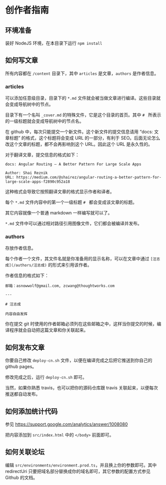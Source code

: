 # 创作者指南

## 环境准备

装好 NodeJS 环境，在本目录下运行 `npm install`

## 如何写文章

所有内容都在 `/content` 目录下，其中 `articles` 是文章，`authors` 是作者信息。

### articles

可以添加任意级目录，目录下的 `*.md` 文件就会被当做文章进行编译。这些目录就会变成导航树中的节点。

目录下有一个名叫 `_cover.md` 的特殊文件，它是这个目录的首页。其中 `# ` 所表示的一级标题就会变成导航树中的节点名。

在 github 中，每次只能提交一个新文件。这个新文件的提交信息请用 “docs: 文章标题” 的格式，这个标题将会变成 URL 的一部分，有利于 SEO。后面无论怎么改这个文章的标题，都不会再影响到这个 URL。因此这个 URL 是永久性的。

对于翻译文章，提交信息的格式如下：

```
docs: Angular Routing — A Better Pattern For Large Scale Apps

Author: Shai Reznik
URL: https://medium.com/@shairez/angular-routing-a-better-pattern-for-large-scale-apps-f2890c952a18
```

这种格式会导致它按照翻译文章的格式显示作者和译者。

每个 `*.md` 文件内容中的第一个一级标题 `# ` 都会变成该文章的标题。

其它内容就像一个普通 markdown 一样编写就可以了。

`*.md` 文件中可以通过相对路径引用图像文件，它们都会被编译并发布。

### authors

存放作者信息。

每个作者一个文件，其文件名就是你准备用的显示名称，可以在文章中通过 `[汪志成](/authors/汪志成)` 的形式来引用该作者。

作者信息的格式如下：

```
邮箱：asnowwolf@gmail.com, zcwang@thoughtworks.com

---

# 汪志成

内容自由发挥

```

你在提交 git 时使用的作者邮箱必须列在这些邮箱之中，这样当你提交的时候，编译程序就会自动把这篇文章和你关联起来。

## 如何发布文章

你要自己修改 `deploy-cn.sh` 文件，以便在编译完成之后把它推送到你自己的 github pages。

修改完成之后，运行 `deploy-cn.sh` 即可。

当然，如果你熟悉 travis，也可以把你的源码仓库跟 travis 关联起来，以便每次推送都自动发布。

## 如何添加统计代码

参见 <https://support.google.com/analytics/answer/1008080>

把内容添加到 `src/index.html` 中的 `</body>` 前面即可。

## 如何关联论坛

编辑 `src/environments/environment.prod.ts`，并且换上你的参数即可。其中 redirectUri 只要把域名部分替换成你的域名即可，其它参数的配置方式参见 Github 的文档。
